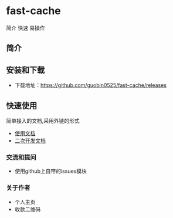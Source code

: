 # fast-cache
简介 快速 易操作

## 简介


## 安装和下载

- 下载地址：https://github.com/guobin0525/fast-cache/releases


## 快速使用

简单接入的文档,采用外链的形式

- [使用文档](./doc/use/README.md)
- [二次开发文档](./doc/dev/README.md)

### 交流和提问

- 使用github上自带的issues模块

### 关于作者

- 个人主页
- 收款二维码